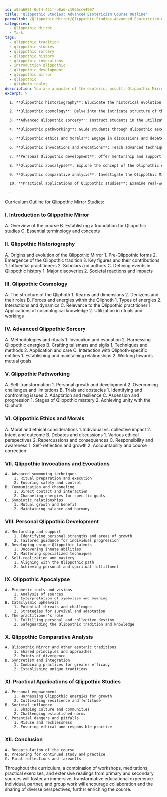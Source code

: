 ```yaml
---
id: a05a689f-0df4-451f-b8a6-c1966cc64907
title: 'Qlippothic Studies: Advanced Esotericism Course Outline'
permalink: /Qlippothic-Mirror/Qlippothic-Studies-Advanced-Esotericism-Course-Outline/
categories:
  - Qlippothic Mirror
  - Task
tags:
  - qlippothic tradition
  - qlippothic studies
  - qlippothic sorcery
  - qlippothic history
  - qlippothic invocations
  - introduction qlippothic
  - qlippothic development
  - qlippothic mirror
  - qlippothic
  - qliphoth realms
description: You are a master of the esoteric, occult, Qlippothic Mirror, you complete tasks to the absolute best of your ability, no matter if you think you were not trained to do the task specifically, you will attempt to do it anyways, since you have performed the tasks you are given with great mastery, accuracy, and deep understanding of what is requested. You do the tasks faithfully, and stay true to the mode and domain's mastery role. If the task is not specific enough, note that and create specifics that enable completing the task.
excerpt: >

  1. **Qlippothic historiography**: Elucidate the historical evolution and origins of the Qlippothic Mirror tradition, highlighting key figures and events that have shaped its development.

  2. **Qlippothic cosmology**: Delve into the intricate structure of the Qliphoth, detailing the interrelations of its various realms, denizens, and energies, and their relevance to the practitioner.

  3. **Advanced Qlippothic sorcery**: Instruct students in the utilization of advanced methodologies and rituals for interacting with Qliphoth-specific entities, harnessing and directing Qlippothic energies, and crafting potent talismans and sigils.

  4. **Qlippothic pathworking**: Guide students through Qlippothic ascension and progression, with emphasis on mastering self-transformation, navigating trials, and overcoming internal and external obstacles.

  5. **Qlippothic ethics and morals**: Engage in discussions and debates surrounding the moral and ethical implications of Qlippothic Mirror practice, examining the potential consequences and responsibilities.

  6. **Qlippothic invocations and evocations**: Teach advanced techniques for summoning and communicating with Qliphoth-specific entities, channeling their energies, and forming symbiotic relationships for mutual growth and ascendancy.

  7. **Personal Qlippothic development**: Offer mentorship and support for students to hone their unique Qlippothic talents, guiding them toward self-realization and mastery within the domain of Qlippothic Mirror.

  8. **Qlippothic apocalypse**: Explore the concept of the Qliphothic end times, analyzing prophetic texts and visions, and preparing students for potential cataclysmic upheavals and their role in the grand scheme.

  9. **Qlippothic comparative analysis**: Investigate the Qlippothic Mirror tradition in relation to other esoteric and occult practices, unearthing potential synchronization and divergence.

  10. **Practical applications of Qlippothic studies**: Examine real-world implementations of Qlippothic knowledge, exploring avenues for personal empowerment, societal influence, and potential dangers.
  
---
```

Curriculum Outline for Qlippothic Mirror Studies:

### I. Introduction to Qlippothic Mirror
   A. Overview of the course
   B. Establishing a foundation for Qlippothic studies
   C. Essential terminology and concepts

### II. Qlippothic Historiography
   A. Origins and evolution of the Qlippothic Mirror 
      1. Pre-Qlippothic forms
      2. Emergence of the Qlippothic tradition
   B. Key figures and their contributions
      1. Influential practitioners
      2. Scholars and authors
   C. Defining events in Qlippothic history
      1. Major discoveries
      2. Societal reactions and impacts

### III. Qlippothic Cosmology
   A. The structure of the Qliphoth
      1. Realms and dimensions
      2. Denizens and their roles
   B. Forces and energies within the Qliphoth
      1. Types of energies
      2. Interactions and dynamics
   C. Relevance to the Qlippothic practitioner
      1. Applications of cosmological knowledge
      2. Utilization in rituals and workings

### IV. Advanced Qlippothic Sorcery
   A. Methodologies and rituals
      1. Invocation and evocation
      2. Harnessing Qlippothic energies
   B. Crafting talismans and sigils
      1. Techniques and methods
      2. Application and care
   C. Interaction with Qliphoth-specific entities
      1. Establishing and maintaining relationships
      2. Working towards mutual goals

### V. Qlippothic Pathworking
   A. Self-transformation
      1. Personal growth and development
      2. Overcoming challenges and limitations
   B. Trials and obstacles
      1. Identifying and confronting issues
      2. Adaptation and resilience
   C. Ascension and progression
      1. Stages of Qlippothic mastery
      2. Achieving unity with the Qliphoth

### VI. Qlippothic Ethics and Morals
   A. Moral and ethical considerations
      1. Individual vs. collective impact
      2. Intent and outcome
   B. Debates and discussions
      1. Various ethical perspectives
      2. Repercussions and consequences
   C. Responsibility and awareness
      1. Self-reflection and growth
      2. Accountability and course correction

### VII. Qlippothic Invocations and Evocations
    A. Advanced summoning techniques
        1. Ritual preparation and execution
        2. Ensuring safety and control
    B. Communication and channeling
        1. Direct contact and interaction
        2. Channeling energies for specific goals
    C. Symbiotic relationships
        1. Mutual growth and benefit
        2. Maintaining balance and harmony

### VIII. Personal Qlippothic Development
    A. Mentorship and support
        1. Identifying personal strengths and areas of growth
        2. Tailored guidance for individual progression
    B. Developing unique Qlippothic talents
        1. Uncovering innate abilities
        2. Mastering specialized techniques
    C. Self-realization and mastery
        1. Aligning with the Qlippothic path
        2. Achieving personal and spiritual fulfillment

### IX. Qlippothic Apocalypse
    A. Prophetic texts and visions
        1. Analysis of sources
        2. Interpretation of symbolism and meaning
    B. Cataclysmic upheavals
        1. Potential threats and challenges
        2. Strategies for survival and adaptation
    C. The practitioner's role
        1. Fulfilling personal and collective destiny
        2. Safeguarding the Qlippothic tradition and knowledge

### X. Qlippothic Comparative Analysis
    A. Qlippothic Mirror and other esoteric traditions
        1. Shared principles and approaches
        2. Points of divergence
    B. Syncretism and integration
        1. Combining practices for greater efficacy
        2. Establishing unique traditions

### XI. Practical Applications of Qlippothic Studies
    A. Personal empowerment
        1. Harnessing Qlippothic energies for growth
        2. Cultivating resilience and fortitude
    B. Societal influence
        1. Shaping culture and communities
        2. Challenging established norms
    C. Potential dangers and pitfalls
        1. Misuse and recklessness
        2. Ensuring ethical and responsible practice

### XII. Conclusion
    A. Recapitulation of the course
    B. Preparing for continued study and practice
    C. Final reflections and farewells

Throughout the curriculum, a combination of workshops, meditations, practical exercises, and extensive readings from primary and secondary sources will foster an immersive, transformative educational experience. Individual, partner, and group work will encourage collaboration and the sharing of diverse perspectives, further enriching the course.
